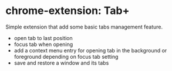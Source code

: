 # chrome-extension: Tab+

Simple extension that add some basic tabs management feature.

- open tab to last position
- focus tab when opening
- add a context menu entry for opening tab in the background or foreground depending on focus tab setting
- save and restore a window and its tabs
